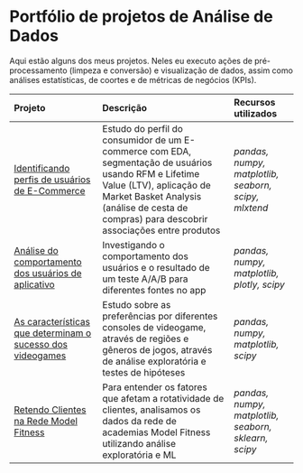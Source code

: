 # Portfólio de projetos de Análise de Dados

Aqui estão alguns dos meus projetos. Neles eu executo ações de pré-processamento (limpeza e conversão) e visualização de dados, assim como análises estatísticas, de coortes e de métricas de negócios (KPIs).

| Projeto               | Descrição                                                                                   | Recursos utilizados            |
|:--------------------- |:------------------------------------------------------------------------------------------- |:------------------------------ |
|[Identificando perfis de usuários de E-Commerce](https://github.com/diego-analytics/projetos_dados/blob/main/arquivos_projetos/projeto_ecommerce_comentado.ipynb "Identificando perfis de usuários de E-Commerce")|Estudo do perfil do consumidor de um E-commerce com EDA, segmentação de usuários usando RFM e Lifetime Value (LTV), aplicação de Market Basket Analysis (análise de cesta de compras) para descobrir associações entre produtos|*pandas, numpy, matplotlib, seaborn, scipy, mlxtend*|
|[Análise do comportamento dos usuários de aplicativo](https://github.com/diego-analytics/projetos_dados/blob/main/arquivos_projetos/Projeto_users_behavioral_analysis_2.ipynb "Análise do comportamento dos usuários de aplicativo")|Investigando o comportamento dos usuários e o resultado de um teste A/A/B para diferentes fontes no app|*pandas, numpy, matplotlib, plotly, scipy*|
|[As características que determinam o sucesso dos videogames](https://github.com/diego-analytics/projetos_dados/blob/main/arquivos_projetos/Projeto_console_analysis.ipynb "As características que determinam o sucesso dos videogames")|Estudo sobre as preferências por diferentes consoles de videogame, através de regiões e gêneros de jogos, através de análise exploratória e testes de hipóteses|*pandas, numpy, matplotlib, scipy*|
|[Retendo Clientes na Rede Model Fitness](https://github.com/diego-analytics/projetos_dados/blob/main/arquivos_projetos/Projeto_model_fitness.ipynb "Retendo Clientes na Rede Model Fitness")|Para entender os fatores que afetam a rotatividade de clientes, analisamos os dados da rede de academias Model Fitness utilizando análise exploratória e ML|*pandas, numpy, matplotlib, seaborn, sklearn, scipy*|
